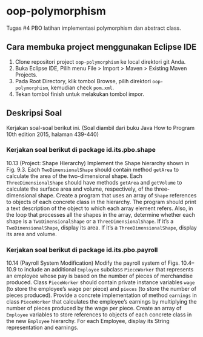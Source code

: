# oop-polymorphism
Tugas #4 PBO latihan implementasi polymorphism dan abstract class.

## Cara membuka project menggunakan Eclipse IDE

1. Clone repositori project ```oop-polymorphism``` ke local direktori git Anda.
2. Buka Eclipse IDE, Pilih menu File > Import > Maven > Existing Maven Projects.
3. Pada Root Directory, klik tombol Browse, pilih direktori ```oop-polymorphism```, kemudian check ```pom.xml```.
4. Tekan tombol finish untuk melakukan tombol impor.

## Deskripsi Soal
Kerjakan soal-soal berikut ini. (Soal diambil dari buku Java How to Program 10th edition 2015, halaman 439-440)

### Kerjakan soal berikut di package id.its.pbo.shape
10.13 (Project: Shape Hierarchy) Implement the Shape hierarchy shown in Fig. 9.3. Each ```TwoDimensionalShape``` should contain method ```getArea``` to calculate the area of the two-dimensional shape. Each ```ThreeDimensionalShape``` should have methods ```getArea``` and ```getVolume``` to calculate the surface area and volume, respectively, of the three-dimensional shape. Create a program that uses an array of ```Shape``` references to objects of each concrete class in the hierarchy. The program should print a text description of the object to which each array element refers. Also, in the loop that processes all the shapes in the array, determine whether each shape is a ```TwoDimensionalShape``` or a ```ThreeDimensionalShape```. If it’s a ```TwoDimensionalShape```, display its area. If it’s a ```ThreeDimensionalShape```, display its area and volume.

### Kerjakan soal berikut di package id.its.pbo.payroll
10.14 (Payroll System Modification) Modify the payroll system of Figs. 10.4–10.9 to include an additional ```Employee``` subclass ```PieceWorker``` that represents an employee whose pay is based on the number of pieces of merchandise produced. Class ```PieceWorker``` should contain private instance variables ```wage``` (to store the employee’s wage per piece) and ```pieces``` (to store the number of pieces produced). Provide a concrete implementation of method ```earnings``` in class ```PieceWorker``` that calculates the employee’s earnings by multiplying the number of pieces produced by the wage per piece. Create an array of ```Employee``` variables to store references to objects of each concrete class in the new ```Employee``` hierarchy. For each Employee, display its String representation and earnings.